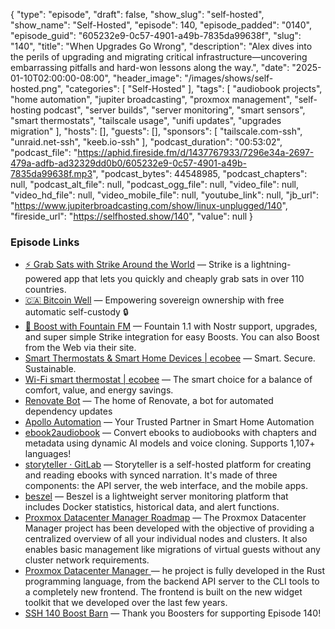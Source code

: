 {
  "type": "episode",
  "draft": false,
  "show_slug": "self-hosted",
  "show_name": "Self-Hosted",
  "episode": 140,
  "episode_padded": "0140",
  "episode_guid": "605232e9-0c57-4901-a49b-7835da99638f",
  "slug": "140",
  "title": "When Upgrades Go Wrong",
  "description": "Alex dives into the perils of upgrading and migrating critical infrastructure—uncovering embarrassing pitfalls and hard-won lessons along the way.",
  "date": "2025-01-10T02:00:00-08:00",
  "header_image": "/images/shows/self-hosted.png",
  "categories": [
    "Self-Hosted"
  ],
  "tags": [
    "audiobook projects",
    "home automation",
    "jupiter broadcasting",
    "proxmox management",
    "self-hosting podcast",
    "server builds",
    "server monitoring",
    "smart sensors",
    "smart thermostats",
    "tailscale usage",
    "unifi updates",
    "upgrades migration"
  ],
  "hosts": [],
  "guests": [],
  "sponsors": [
    "tailscale.com-ssh",
    "unraid.net-ssh",
    "keeb.io-ssh"
  ],
  "podcast_duration": "00:53:02",
  "podcast_file": "https://aphid.fireside.fm/d/1437767933/7296e34a-2697-479a-adfb-ad32329dd0b0/605232e9-0c57-4901-a49b-7835da99638f.mp3",
  "podcast_bytes": 44548985,
  "podcast_chapters": null,
  "podcast_alt_file": null,
  "podcast_ogg_file": null,
  "video_file": null,
  "video_hd_file": null,
  "video_mobile_file": null,
  "youtube_link": null,
  "jb_url": "https://www.jupiterbroadcasting.com/show/linux-unplugged/140",
  "fireside_url": "https://selfhosted.show/140",
  "value": null
}


### Episode Links

* [⚡ Grab Sats with Strike Around the World](https://strike.me/download/ "⚡ Grab Sats with Strike Around the World") — Strike is a lightning-powered app that lets you quickly and cheaply grab sats in over 110 countries.
* [🇨🇦 Bitcoin Well](https://bitcoinwell.com/referral/jupiter "🇨🇦 Bitcoin Well") — Empowering sovereign ownership with free automatic self-custody 🔒
* [🎉 Boost with Fountain FM](https://fountain.fm/show/LxGQPEpBqTDLxF4d6qC5 "🎉 Boost with Fountain FM") — Fountain 1.1 with Nostr support, upgrades, and super simple Strike integration for easy Boosts. You can also Boost from the Web via their site.
* [Smart Thermostats & Smart Home Devices | ecobee](https://www.ecobee.com/en-us/ "Smart Thermostats &amp; Smart Home Devices | ecobee") — Smart. Secure. Sustainable.
* [Wi-Fi smart thermostat | ecobee](https://www.ecobee.com/en-us/smart-thermostats/smart-wifi-thermostat/ "Wi-Fi smart thermostat | ecobee") — The smart choice for a balance of comfort, value, and energy savings.
* [Renovate Bot](https://github.com/renovatebot "Renovate Bot") — The home of Renovate, a bot for automated dependency updates
* [Apollo Automation](https://apolloautomation.com/ "Apollo Automation") — Your Trusted Partner in Smart Home Automation
* [ebook2audiobook](https://github.com/DrewThomasson/ebook2audiobook "ebook2audiobook") — Convert ebooks to audiobooks with chapters and metadata using dynamic AI models and voice cloning. Supports 1,107+ languages! 
* [storyteller · GitLab](https://gitlab.com/smoores/storyteller "storyteller · GitLab") — Storyteller is a self-hosted platform for creating and reading ebooks with synced narration. It's made of three components: the API server, the web interface, and the mobile apps.
* [beszel](https://github.com/henrygd/beszel "beszel") — Beszel is a lightweight server monitoring platform that includes Docker statistics, historical data, and alert functions.
* [Proxmox Datacenter Manager Roadmap](https://pve.proxmox.com/wiki/Proxmox_Datacenter_Manager_Roadmap "Proxmox Datacenter Manager Roadmap") — The Proxmox Datacenter Manager project has been developed with the objective of providing a centralized overview of all your individual nodes and clusters. It also enables basic management like migrations of virtual guests without any cluster network requirements. 
* [Proxmox Datacenter Manager ](https://forum.proxmox.com/threads/proxmox-datacenter-manager-first-alpha-release.159323/ "Proxmox Datacenter Manager ") — he project is fully developed in the Rust programming language, from the backend API server to the CLI tools to a completely new frontend. The frontend is built on the new widget toolkit that we developed over the last few years. 
* [SSH 140 Boost Barn](https://paste.docs.lol/code/LiftoffsOvertures "SSH 140 Boost Barn") — Thank you Boosters for supporting Episode 140!
